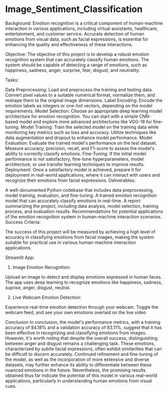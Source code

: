 # Image_Sentiment_Classification

Background:
Emotion recognition is a critical component of human-machine interaction in various applications, including virtual assistants, healthcare, entertainment, and customer service. Accurate detection of human emotions from visual data, such as facial expressions, is essential for enhancing the quality and effectiveness of these interactions.

Objective:
The objective of this project is to develop a robust emotion recognition system that can accurately classify human emotions. The system should be capable of detecting a range of emotions, such as happiness, sadness, anger, surprise, fear, disgust, and neutrality.

Tasks:

Data Preprocessing: Load and preprocess the training and testing data. Convert pixel values to a suitable numerical format, normalize them, and reshape them to the original image dimensions.
Label Encoding: Encode the emotion labels as integers or one-hot vectors, depending on the model requirements.
Model Selection: Choose an appropriate deep learning model architecture for emotion recognition. You can start with a simple CNN-based model and explore more advanced architectures like VGG-16 for fine-tuning.
Model Training: Train the selected model on the training data while monitoring key metrics such as loss and accuracy. Utilize techniques like data augmentation and dropout to enhance model performance.
Model Evaluation: Evaluate the trained model's performance on the test dataset. Measure accuracy, precision, recall, and F1-score to assess the model's ability to correctly classify emotions.
Fine-Tuning: If the initial model performance is not satisfactory, fine-tune hyperparameters, model architecture, or use transfer learning techniques to improve results.
Deployment: Once a satisfactory model is achieved, prepare it for deployment in real-world applications, where it can interact with users and recognize their emotions from facial expressions.
Deliverables:

A well-documented Python codebase that includes data preprocessing, model training, evaluation, and fine-tuning.
A trained emotion recognition model that can accurately classify emotions in real-time.
A report summarizing the project, including data analysis, model selection, training process, and evaluation results.
Recommendations for potential applications of the emotion recognition system in human-machine interaction scenarios.
Success Criteria:

The success of this project will be measured by achieving a high level of accuracy in classifying emotions from facial images, making the system suitable for practical use in various human-machine interaction applications.

Streamlit App:
1. Image Emotion Recognition:

Upload an image to detect and display emotions expressed in human faces. The app uses deep learning to recognize emotions like happiness, sadness, suprise, anger, disgust, neutral.

2. Live Webcam Emotion Detection:

Experience real-time emotion detection through your webcam. Toggle the webcam feed, and see your own emotions overlaid on the live video

Conclusion
In conclusion, the model's performance metrics, with a training accuracy of 84.18% and a validation accuracy of 83.11%, suggest that it has been effective in recognizing and classifying emotions from images. However, it's worth noting that despite the overall success, distinguishing between anger and disgust remains a challenging task. These emotions, characterized by subtle facial expressions, often exhibit similarities that can be difficult to discern accurately. Continued refinement and fine-tuning of the model, as well as the incorporation of more extensive and diverse datasets, may further enhance its ability to differentiate between these nuanced emotions in the future. Nevertheless, the promising results obtained thus far indicate the potential of this model in various real-world applications, particularly in understanding human emotions from visual cues.
